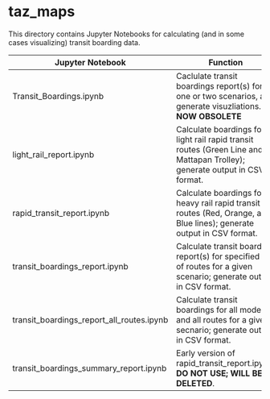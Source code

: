 # taz_maps

This directory contains Jupyter Notebooks for calculating (and in some cases visualizing) transit boarding data.

| Jupyter Notebook | Function |
|---|---|
| Transit_Boardings.ipynb |  Caclulate transit boardings report(s) for one or two scenarios, and generate visuzliations. __NOW OBSOLETE__ |
| light_rail_report.ipynb | Calculate boardings for all light rail rapid transit routes (Green Line and Mattapan Trolley); generate output in CSV format. |
| rapid_transit_report.ipynb | Calculate boardings for all heavy rail rapid transit routes (Red, Orange, and Blue lines); generate output in CSV format. |
| transit_boardings_report.ipynb |  Calculate transit boarding report(s) for specified set of routes for a given scenario; generate output in CSV format. |
| transit_boardings_report_all_routes.ipynb | Calculate transit boardings for all modes and all routes for a given secnario; generate output in CSV format. |
| transit_boardings_summary_report.ipynb | Early version of rapid_transit_report.ipynb. __DO NOT USE; WILL BE DELETED__. |